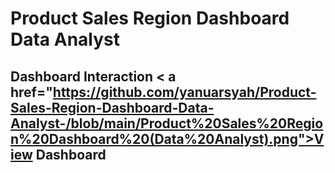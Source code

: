 # Product Sales Region Dashboard Data Analyst
## Dashboard Interaction < a href="https://github.com/yanuarsyah/Product-Sales-Region-Dashboard-Data-Analyst-/blob/main/Product%20Sales%20Region%20Dashboard%20(Data%20Analyst).png">View Dashboard</a>
